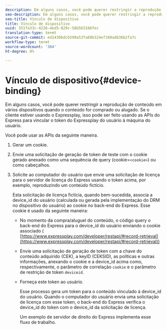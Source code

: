 ```yaml
---
description: Em alguns casos, você pode querer restringir a reprodução de conteúdo em vários dispositivos quando o conteúdo for comprado ou alugado. Se o cliente estiver usando o Expressplay, isso pode ser feito usando as APIs do Express para vincular o token do Expressplay do usuário à máquina do usuário.
seo-description: Em alguns casos, você pode querer restringir a reprodução de conteúdo em vários dispositivos quando o conteúdo for comprado ou alugado. Se o cliente estiver usando o Expressplay, isso pode ser feito usando as APIs do Express para vincular o token do Expressplay do usuário à máquina do usuário.
seo-title: Vínculo de dispositivo
title: Vínculo de dispositivo
uuid: 351fa33c-4226-4ed5-829c-56b563166fec
translation-type: tm+mt
source-git-commit: ed1430bdcb590a53fa69b324ef340ad636b2fa7c
workflow-type: tm+mt
source-wordcount: '364'
ht-degree: 0%

---
```



# Vínculo de dispositivo{#device-binding}

Em alguns casos, você pode querer restringir a reprodução de conteúdo em vários dispositivos quando o conteúdo for comprado ou alugado. Se o cliente estiver usando o Expressplay, isso pode ser feito usando as APIs do Express para vincular o token do Expressplay do usuário à máquina do usuário.

Você pode usar as APIs da seguinte maneira.

1. Gerar um cookie.
1. Envie uma solicitação de geração de token de teste com o cookie gerado anexado como uma sequência de query (cookie=`<cookie>`) ou como cabeçalhos.
1. Solicite ao computador do usuário que envie uma solicitação de licença para o servidor de licença do Express usando o token acima, por exemplo, reproduzindo um conteúdo fictício.

   Esta solicitação de licença fictícia, quando bem-sucedida, associa a device_id do usuário (calculada ou gerada pela implementação do DRM no dispositivo do usuário) ao cookie no back-end do Express. Esse cookie é usado da seguinte maneira:

   * No momento da compra/aluguel do conteúdo, o código query o back-end do Express para o device_id do usuário enviando o cookie associado ( [https://www.expressplay.com/developer/restapi/#record-retrieval](https://www.expressplay.com/developer/restapi/#record-retrieval))
   * Envie uma solicitação de geração de token com a chave do conteúdo adquirido (CEK), a keyID (CEKSID), as políticas e outras informações, anexando o cookie e a device_id acima como, respectivamente, o parâmetro de correlação `cookie` e o parâmetro de restrição de token `deviceid`.

   * Forneça este token ao usuário.

      Esse processo gera um token para o conteúdo vinculado à device_id do usuário. Quando o computador do usuário envia uma solicitação de licença com esse token, o back-end do Express verifica o device_id do token com o device_id da solicitação de licença.

      Um exemplo de servidor de direito do Express implementa esse fluxo de trabalho.
